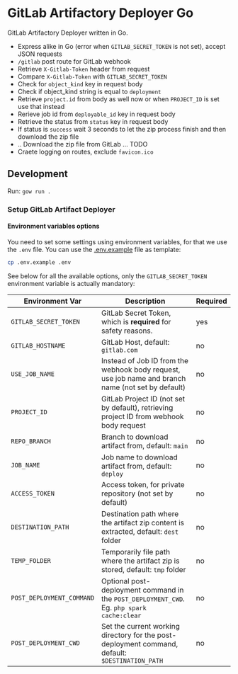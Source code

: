 # GitLab Artifactory Deployer Go

GitLab Artifactory Deployer written in Go.

- Express alike in Go (error when `GITLAB_SECRET_TOKEN` is not set), accept JSON requests
- `/gitlab` post route for GitLab webhook
- Retrieve `X-Gitlab-Token` header from request
- Compare `X-Gitlab-Token` with `GITLAB_SECRET_TOKEN`
- Check for `object_kind` key in request body
- Check if object_kind string is equal to `deployment`
- Retrieve `project.id` from body as well now or when `PROJECT_ID` is set use that instead
- Rerieve job id from `deployable_id` key in request body
- Retrieve the status from `status` key in request body
- If status is `success` wait 3 seconds to let the zip process finish and then download the zip file
- .. Download the zip file from GitLab ... TODO
- Craete logging on routes, exclude `favicon.ico`

## Development

Run: `gow run .`

### Setup GitLab Artifact Deployer

#### Environment variables options

You need to set some settings using environment variables, for that we use the `.env` file. You can use the [.env.example](.env.example) file as template:

```sh
cp .env.example .env
```

See below for all the available options, only the `GITLAB_SECRET_TOKEN` environment variable is actually mandatory:

| Environment Var           | Description                                                                                        | Required |
| ------------------------- | -------------------------------------------------------------------------------------------------- | -------- |
| `GITLAB_SECRET_TOKEN`     | GitLab Secret Token, which is **required** for safety reasons.                                     | yes      |
| `GITLAB_HOSTNAME`         | GitLab Host, default: `gitlab.com`                                                                 | no       |
| `USE_JOB_NAME`            | Instead of Job ID from the webhook body request, use job name and branch name (not set by default) | no       |
| `PROJECT_ID`              | GitLab Project ID (not set by default), retrieving project ID from webhook body request            | no       |
| `REPO_BRANCH`             | Branch to download artifact from, default: `main`                                                  | no       |
| `JOB_NAME`                | Job name to download artifact from, default: `deploy`                                              | no       |
| `ACCESS_TOKEN`            | Access token, for private repository (not set by default)                                          | no       |
| `DESTINATION_PATH`        | Destination path where the artifact zip content is extracted, default: `dest` folder               | no       |
| `TEMP_FOLDER`             | Temporarily file path where the artifact zip is stored, default: `tmp` folder                      | no       |
| `POST_DEPLOYMENT_COMMAND` | Optional post-deployment command in the `POST_DEPLOYMENT_CWD`. Eg. `php spark cache:clear`         | no       |
| `POST_DEPLOYMENT_CWD`     | Set the current working directory for the post-deployment command, default: `$DESTINATION_PATH`    | no       |
